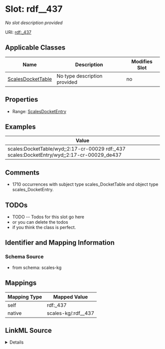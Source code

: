 

# Slot: rdf__437


_No slot description provided_





URI: [rdf:_437](http://www.w3.org/1999/02/22-rdf-syntax-ns#_437)



<!-- no inheritance hierarchy -->





## Applicable Classes

| Name | Description | Modifies Slot |
| --- | --- | --- |
| [ScalesDocketTable](../classes/ScalesDocketTable.md) | No type description provided |  no  |







## Properties

* Range: [ScalesDocketEntry](../classes/ScalesDocketEntry.md)






## Examples

| Value |
| --- |
| scales:DocketTable/wyd;;2:17-cr-00029 rdf:_437 scales:DocketEntry/wyd;;2:17-cr-00029_de437 |

## Comments

* 1710 occurrences with subject type scales_DocketTable and object type scales_DocketEntry.

## TODOs

* TODO -- Todos for this slot go here
* or you can delete the todos
* if you think the class is perfect.

## Identifier and Mapping Information







### Schema Source


* from schema: scales-kg




## Mappings

| Mapping Type | Mapped Value |
| ---  | ---  |
| self | rdf:_437 |
| native | scales-kg/:rdf__437 |




## LinkML Source

<details>
```yaml
name: rdf__437
description: No slot description provided
todos:
- TODO -- Todos for this slot go here
- or you can delete the todos
- if you think the class is perfect.
comments:
- 1710 occurrences with subject type scales_DocketTable and object type scales_DocketEntry.
examples:
- value: scales:DocketTable/wyd;;2:17-cr-00029 rdf:_437 scales:DocketEntry/wyd;;2:17-cr-00029_de437
from_schema: scales-kg
rank: 1000
slot_uri: rdf:_437
alias: rdf__437
domain_of:
- scales_DocketTable
range: scales_DocketEntry

```
</details>